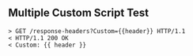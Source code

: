 ## Multiple Custom Script Test

```
> GET /response-headers?Custom={{header}} HTTP/1.1
< HTTP/1.1 200 OK
< Custom: {{ header }}
```
